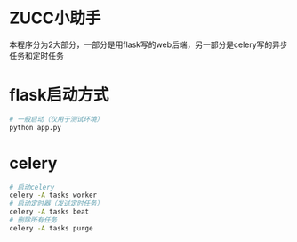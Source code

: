 # ZUCC小助手

本程序分为2大部分，一部分是用flask写的web后端，另一部分是celery写的异步任务和定时任务

# flask启动方式
```bash
# 一般启动（仅用于测试环境）
python app.py
```

# celery
```bash
# 启动celery
celery -A tasks worker
# 启动定时器（发送定时任务）
celery -A tasks beat
# 删除所有任务
celery -A tasks purge
```